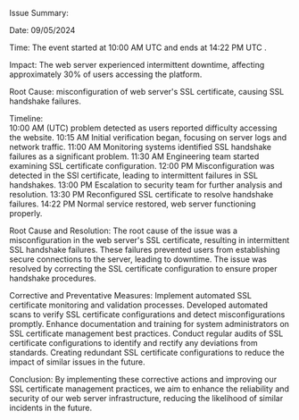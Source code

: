 Issue Summary:

Date:
09/05/2024

Time:
The event started at 10:00 AM UTC and ends at 14:22 PM UTC .

Impact: 
The web server experienced intermittent downtime, affecting approximately 30% of users accessing the platform.

Root Cause: 
misconfiguration of web server's SSL certificate, causing SSL handshake failures.

Timeline:                                              
10:00 AM (UTC)
problem detected as users reported difficulty accessing the website.
10:15 AM
Initial verification began, focusing on server logs and network traffic.
11:00 AM
Monitoring systems identified SSL handshake failures as a significant problem.
11:30 AM
Engineering team started examining SSL certificate configuration.
12:00 PM
Misconfiguration was detected in the SSl certificate, leading to intermittent failures in SSL handshakes.
13:00 PM
Escalation to security team for further analysis and resolution.
13:30 PM
Reconfigured SSL certificate to resolve handshake failures.
14:22 PM
Normal service restored, web server functioning properly.

Root Cause and Resolution:
The root cause of the issue was a misconfiguration in the web server's SSL certificate, resulting in intermittent SSL handshake failures. These failures prevented users from establishing secure connections to the server, leading to downtime. The issue was resolved by correcting the SSL certificate configuration to ensure proper handshake procedures.

Corrective and Preventative Measures:
Implement automated SSL certificate monitoring and validation processes.
Developed automated scans to verify SSL certificate configurations and detect  misconfigurations promptly.
Enhance documentation and training for system administrators on SSL certificate management best practices.
Conduct regular audits of SSL certificate configurations to identify and rectify any deviations from standards.
Creating redundant SSL certificate configurations to reduce the impact of similar issues in the future.

Conclusion:
By implementing these corrective actions and improving our SSL certificate management practices, we aim to enhance the reliability and security of our web server infrastructure, reducing the likelihood of similar incidents  in the future.


